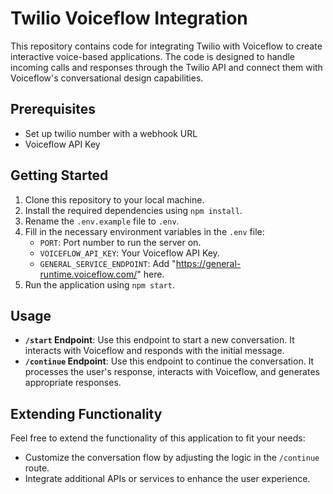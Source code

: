 # Twilio Voiceflow Integration

This repository contains code for integrating Twilio with Voiceflow to create interactive voice-based applications. The code is designed to handle incoming calls and responses through the Twilio API and connect them with Voiceflow's conversational design capabilities.

## Prerequisites

- Set up twilio number with a webhook URL
- Voiceflow API Key

## Getting Started

1. Clone this repository to your local machine.
2. Install the required dependencies using `npm install`.
3. Rename the `.env.example` file to `.env`.
4. Fill in the necessary environment variables in the `.env` file:
   - `PORT`: Port number to run the server on.
   - `VOICEFLOW_API_KEY`: Your Voiceflow API Key.
   - `GENERAL_SERVICE_ENDPOINT`: Add "https://general-runtime.voiceflow.com/" here.
5. Run the application using `npm start`.

## Usage

- **`/start` Endpoint**: Use this endpoint to start a new conversation. It interacts with Voiceflow and responds with the initial message.
- **`/continue` Endpoint**: Use this endpoint to continue the conversation. It processes the user's response, interacts with Voiceflow, and generates appropriate responses.

## Extending Functionality

Feel free to extend the functionality of this application to fit your needs:

- Customize the conversation flow by adjusting the logic in the `/continue` route.
- Integrate additional APIs or services to enhance the user experience.

